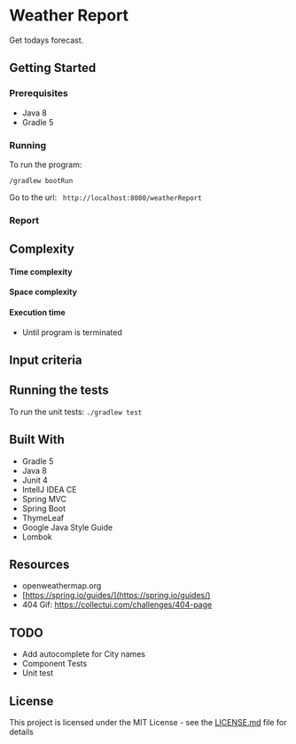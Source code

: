 

# Weather Report
Get todays forecast.

## Getting Started
 ### Prerequisites
 * Java 8
 * Gradle 5

### Running
 To run the program:

``` /gradlew bootRun ```

Go to the url:
```  http://localhost:8080/weatherReport ```

### Report


 ## Complexity
#### Time complexity

#### Space complexity

 #### Execution time
  * Until program is terminated




## Input criteria

## Running the tests

 To run the unit tests:
``` ./gradlew test ```

 ## Built With
* Gradle 5
* Java 8
* Junit 4
* IntellJ IDEA CE
* Spring MVC
* Spring Boot
* ThymeLeaf
* Google Java Style Guide
* Lombok

## Resources
 * openweathermap.org
 * [https://spring.io/guides/](https://spring.io/guides/)
 * 404 Gif: https://collectui.com/challenges/404-page

## TODO
* Add autocomplete for City names
* Component Tests
* Unit test


## License
 This project is licensed under the MIT License - see the [LICENSE.md](LICENSE.md) file for details
